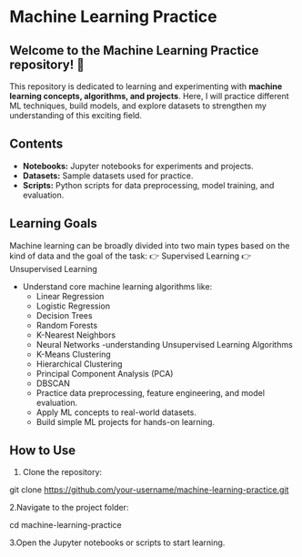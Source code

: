 # Machine Learning Practice

## Welcome to the **Machine Learning Practice** repository! 🎉

This repository is dedicated to learning and experimenting with **machine learning concepts, algorithms, and projects**. Here, I will practice different ML techniques, build models, and explore datasets to strengthen my understanding of this exciting field.

## Contents

- **Notebooks:** Jupyter notebooks for experiments and projects.
- **Datasets:** Sample datasets used for practice.
- **Scripts:** Python scripts for data preprocessing, model training, and evaluation.

## Learning Goals

Machine learning can be broadly divided into two main types based on the kind of data and the goal of the task:
👉 Supervised Learning
👉 Unsupervised Learning

- Understand core machine learning algorithms like:
    - Linear Regression
    - Logistic Regression
    - Decision Trees
    - Random Forests
    - K-Nearest Neighbors
    - Neural Networks
-understanding Unsupervised Learning Algorithms
    - K-Means Clustering
    - Hierarchical Clustering
    - Principal Component Analysis (PCA)
    - DBSCAN
    - Practice data preprocessing, feature engineering, and model evaluation.
    - Apply ML concepts to real-world datasets.
    - Build simple ML projects for hands-on learning.

## How to Use

1. Clone the repository:

git clone https://github.com/your-username/machine-learning-practice.git

2.Navigate to the project folder: 

cd machine-learning-practice

3.Open the Jupyter notebooks or scripts to start learning.
